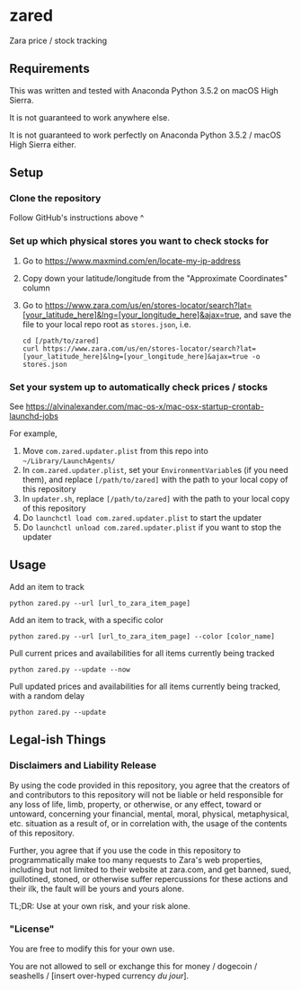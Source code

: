 # zared
Zara price / stock tracking

## Requirements
This was written and tested with Anaconda Python 3.5.2 on macOS High Sierra.

It is not guaranteed to work anywhere else.

It is not guaranteed to work perfectly on Anaconda Python 3.5.2 / macOS High Sierra either.

## Setup

### Clone the repository
Follow GitHub's instructions above ^

### Set up which physical stores you want to check stocks for
1. Go to https://www.maxmind.com/en/locate-my-ip-address
2. Copy down your latitude/longitude from the "Approximate Coordinates" column
3. Go to https://www.zara.com/us/en/stores-locator/search?lat=[your_latitude_here]&lng=[your_longitude_here]&ajax=true, and save the file to your local repo root as `stores.json`, i.e. 

    ```
    cd [/path/to/zared]
    curl https://www.zara.com/us/en/stores-locator/search?lat=[your_latitude_here]&lng=[your_longitude_here]&ajax=true -o stores.json
    ```

### Set your system up to automatically check prices / stocks
See https://alvinalexander.com/mac-os-x/mac-osx-startup-crontab-launchd-jobs

For example,

1. Move `com.zared.updater.plist` from this repo into `~/Library/LaunchAgents/`
2. In `com.zared.updater.plist`, set your `EnvironmentVariable`s (if you need them), and replace `[/path/to/zared]` with the path to your local copy of this repository
3. In `updater.sh`, replace `[/path/to/zared]` with the path to your local copy of this repository
4. Do `launchctl load com.zared.updater.plist` to start the updater
4. Do `launchctl unload com.zared.updater.plist` if you want to stop the updater

## Usage

Add an item to track

```
python zared.py --url [url_to_zara_item_page]
```

Add an item to track, with a specific color

```
python zared.py --url [url_to_zara_item_page] --color [color_name]
```

Pull current prices and availabilities for all items currently being tracked

```
python zared.py --update --now
```

Pull updated prices and availabilities for all items currently being tracked, with a random delay

```
python zared.py --update
```


## Legal-ish Things

### Disclaimers and Liability Release
By using the code provided in this repository, you agree that the creators of and contributors to this repository will not be liable or held responsible for any loss of life, limb, property, or otherwise, or any effect, toward or untoward, concerning your financial, mental, moral, physical, metaphysical, etc. situation as a result of, or in correlation with, the usage of the contents of this repository.

Further, you agree that if you use the code in this repository to programmatically make too many requests to Zara's web properties, including but not limited to their website at zara.com, and get banned, sued, guillotined, stoned, or otherwise suffer repercussions for these actions and their ilk, the fault will be yours and yours alone.

TL;DR: Use at your own risk, and your risk alone.

### "License"
You are free to modify this for your own use.

You are not allowed to sell or exchange this for money / dogecoin / seashells / [insert over-hyped currency *du jour*].
